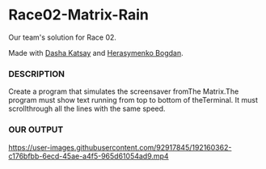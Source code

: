 # Race02-Matrix-Rain

Our team's solution for Race 02.

Made with [Dasha Katsay](https://github.com/dkatsay) and [Herasymenko Bogdan](https://github.com/herasymenkobogdan).

### DESCRIPTION

Create a program that simulates the screensaver fromThe Matrix.The program must show text running from top to bottom of theTerminal. It must scrollthrough all the lines with the same speed.

### OUR OUTPUT

https://user-images.githubusercontent.com/92917845/192160362-c176bfbb-6ecd-45ae-a4f5-965d61054ad9.mp4

